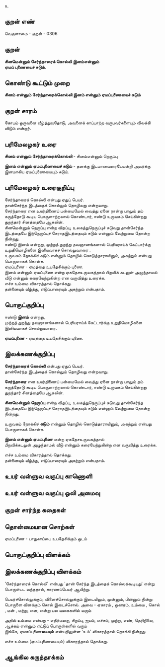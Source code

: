 உ

## குறள் எண் 

வெகுளாமை - குறள் - 0306  

## குறள் 

**சினமென்னும் சேர்ந்தாரைக் கொல்லி இனம்என்னும்  
ஏமப் புணையைச் சுடும்.**

## கொண்டு கூட்டும் முறை

**சினம் என்னும் சேர்ந்தாரைக்கொல்லி இனம் என்னும் ஏமப்புணையைச் சுடும்**

## குறள் சாரம் 

கோபம் ஒருவனை வீழ்த்துவதோடு, அவனைக் காப்பாற்ற வருபவர்களையும் விலக்கி விடும் என்றார்.

## பரிமேலழகர் உரை

**சினம் என்னும் சேர்ந்தாரைக்கொல்லி** - சினம்என்னும் நெருப்பு  

**இனம் என்னும் ஏமப்புணையைச் சுடும்** - தனக்கு இடமானவரையேயன்றி அவர்க்கு இனமாகிய ஏமப்புணையையும் சுடும்.  

## பரிமேலழகர் உரைகுறிப்பு   

சேர்ந்தாரைக் கொல்லி என்பது ஏதுப் பெயர்.    
தான்சேர்ந்த இடத்தைக் கொல்லும் தொழிலது என்றவாறு.   
சேர்ந்தாரை என உயர்திணைப் பன்மைமேல் வைத்து ஏனை நான்கு பாலும் தம் கருத்தோடு கூடிய பொருளாற்றலால் கொண்டார், ஈண்டு உருவகம் செய்கின்றது துறந்தார் சினத்தையே ஆகலின்.  
சினமென்னும் நெருப்பு என்ற விதப்பு, உலகத்துநெருப்புச் சுடுவது தான்சேர்ந்த இடத்தையே இந்நெருப்புச் சேராதஇடத்தையும் சுடும் என்னும் வேற்றுமை தோன்ற நின்றது.   
ஈண்டு இனம் என்றது, முற்றத் துறந்து தவஞானங்களால் பெரியராய்க் கேட்டார்க்கு உறுதிமொழிகளை இனியவாகச் சொல்லுவாரை .  
உருவகம் நோக்கிச் சுடும் என்னும் தொழில் கொடுத்தாராயினும், அகற்றும் என்பது பொருளாகக் கொள்க.   
ஏமப்புணை - ஏமத்தை உபதேசிக்கும் புணை.   
இனம் என்னும் ஏமப்புணை என்ற ஏகதேசஉருவகத்தால் பிறவிக் கடலுள் அழுந்தாமல் வீடு என்னும் கரையேற்றுகின்ற என வருவித்து உரைக்க.  
எச்ச உம்மை விகாரத்தால் தொக்கது.   
தன்னையும் வீழ்த்து, எடுப்பாரையும் அகற்றும் என்பதாம்.  

## பொருட்குறிப்பு 

ஈண்டு **இனம்** என்றது,   
முற்றத் துறந்து தவஞானங்களால் பெரியராய்க் கேட்டார்க்கு உறுதிமொழிகளை இனியவாகச் சொல்லுவாரை.  

**ஏமப்புணை** - ஏமத்தை உபதேசிக்கும் புணை.   
 
## இலக்கணக்குறிப்பு  

**சேர்ந்தாரைக் கொல்லி** என்பது ஏதுப் பெயர்.    
தான்சேர்ந்த இடத்தைக் கொல்லும் தொழிலது என்றவாறு.  

**சேர்ந்தாரை** என உயர்திணைப் பன்மைமேல் வைத்து ஏனை நான்கு பாலும் தம் கருத்தோடு கூடிய பொருளாற்றலால் கொண்டார், ஈண்டு உருவகம் செய்கின்றது துறந்தார் சினத்தையே ஆகலின். 

**சினமென்னும் நெருப்பு** என்ற விதப்பு, உலகத்துநெருப்புச் சுடுவது தான்சேர்ந்த இடத்தையே இந்நெருப்புச் சேராதஇடத்தையும் சுடும் என்னும் வேற்றுமை தோன்ற நின்றது.   

உருவகம் நோக்கிச் **சுடும்** என்னும் தொழில் கொடுத்தாராயினும், அகற்றும் என்பது பொருளாகக் கொள்க.  

**இனம் என்னும் ஏமப்புணை** என்ற ஏகதேசஉருவகத்தால்   
பிறவிக்கடலுள் அழுந்தாமல் வீடு என்னும் கரையேற்றுகின்ற என வருவித்து உரைக்க.    

எச்ச உம்மை விகாரத்தால் தொக்கது.   
தன்னையும் வீழ்த்து, எடுப்பாரையும் அகற்றும் என்பதாம்.   

## உயர் வள்ளுவ வகுப்பு காணொளி


## உயர் வள்ளுவ வகுப்பு ஒலி அமைவு 

 
## குறள் சார்ந்த கதைகள் 


## தொன்மையான சொற்கள்

ஏமப்புணை - பாதுகாப்பை உபதேசிக்கும் ஓடம்

## பொருட்குறிப்பு விளக்கம்


## இலக்கணக்குறிப்பு விளக்கம்

'சேர்ந்தாரைக் கொல்லி' என்பது 'தான் சேர்ந்த இடத்தைக் கொல்லக்கூடியது' என்று பொருள்பட வந்ததால், காரணப்பெயர் ஆயிற்று.  

பெயர்ச்சொல்லுக்கும், வினைச்சொல்லுக்கும் இடையிலும், முன்னும், பின்னும் நின்று பொருளை விளக்கும் சொல் இடைச்சொல்.
அவை - ஏகாரம் , ஓகாரம், உம்மை , கொல் , மன் , மற்று, என, என்று பல வகைகளில் வரும் 

அதில் உம்மை என்பது - எதிர்மறை, சிறப்பு, ஐயம், எச்சம், முற்று, எண், தெரிநிலை, ஆக்கம் என்னும் எட்டுப் பொருள்களில் வரும்   
இங்கே, ஏமாப்புணை**யையும்** என்பதிலுள்ள 'உம்' விகாரத்தால் தொக்கி நின்றது.

எச்ச உம்மை (ஏமப்புணையையும்) விகாரத்தால் தொக்கது.  

## ஆங்கில கருத்தாக்கம் 


